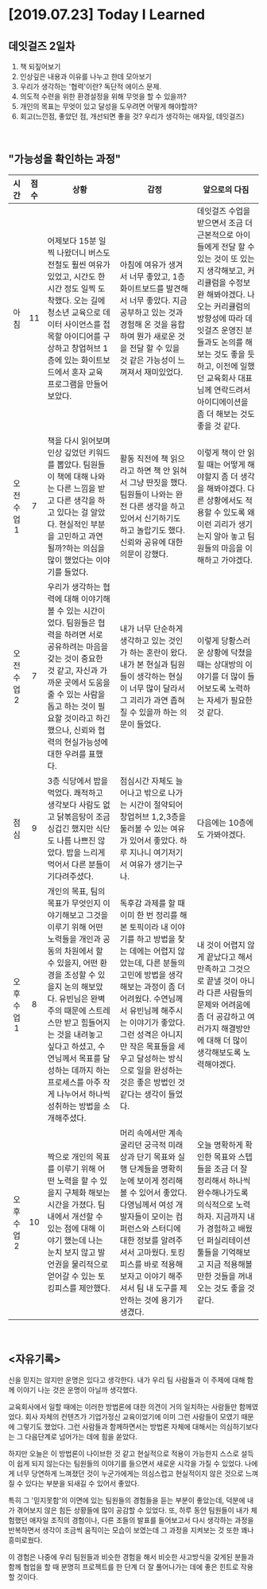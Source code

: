 # [2019.07.23] Today I Learned
## 데잇걸즈 2일차


1. 책 되짚어보기
2. 인상깊은 내용과 이유를 나누고 한데 모아보기
3. 우리가 생각하는 '협력'이란? 독단적 에이스 문제.
4. 의도적 수련을 위한 환경설정을 위해 무엇을 할 수 있을까?
5. 개인의 목표는 무엇이 있고 달성을 도우려면 어떻게 해야할까?
6. 회고(느낀점, 좋았던 점, 개선되면 좋을 것? 우리가 생각하는 애자일, 데잇걸즈)

<br>

## "가능성을 확인하는 과정"

|시간|점수|상황 | 감정 | 앞으로의 다짐|
|:---:|:---:|---|---|---|
|아침|11|어제보다 15분 일찍 나왔더니 버스도 전철도 훨씬 여유가 있었고, 시간도 한시간 정도 일찍 도착했다. 오는 길에 청소년 교육으로 데이터 사이언스를 접목할 아이디어를 구상하고 창업허브 1층에 있는 화이트보드에서 혼자 교육 프로그램을 만들어보았다.|아침에 여유가 생겨서 너무 좋았고, 1층 화이트보드를 발견해서 너무 좋았다. 지금 공부하고 있는 것과 경험해 온 것을 융합하여 뭔가 새로운 것을 전달 할 수 있을 것 같은 가능성이 느껴져서 재미있었다.|데잇걸즈 수업을 받으면서 조금 더 근본적으로 아이들에게 전달 할 수 있는 것이 또 있는지 생각해보고, 커리큘럼을 수정보완 해봐야겠다. 나오는 커리큘럼의 방향성에 따라 데잇걸즈 운영진 분들과도 논의를 해보는 것도 좋을 듯 하고, 이전에 일했던 교육회사 대표님께 연락드려서 아이디에이션을 좀 더 해보는 것도 좋을 것 같다.|
|오전 수업1|7|책을 다시 읽어보며 인상 깊었던 키워드를 뽑았다. 팀원들이 책에 대해 나와는 다른 느낌을 받고 다른 생각을 하고 있다는 걸 알았다. 현실적인 부분을 고민하고 과연 될까?하는 의심을 많이 했었다는 이야기를 들었다.|활동 직전에 책 읽으라고 하면 책 안 읽혀서 그냥 딴짓을 했다. 팀원들이 나와는 완전 다른 생각을 하고 있어서 신기하기도 하고 놀랍기도 했다. 신뢰와 공유에 대한 의문이 강했다.|이렇게 책이 안 읽힐 때는 어떻게 해야할지 좀 더 생각을 해봐야겠다. 다른 상황에서도 적용할 수 있도록 왜 이런 괴리가 생기는지 알아 놓고 팀원들의 마음을 이해하고 가야겠다.|
|오전 수업2|7|우리가 생각하는 협력에 대해 이야기해 볼 수 있는 시간이었다. 팀원들은 협력을 하려면 서로 공유하려는 마음을 갖는 것이 중요한 것 같고, 자신과 가까운 곳에서 도움을 줄 수 있는 사람을 돕고 하는 것이 필요할 것이라고 하긴 했으나, 신뢰와 협력의 현실가능성에 대한 우려를 표했다.|내가 너무 단순하게 생각하고 있는 것인가 하는 혼란이 왔다. 내가 본 현실과 팀원들이 생각하는 현실이 너무 많이 달라서 그 괴리가 과연 좁혀질 수 있을까 하는 의문이 들었다.|이렇게 당황스러운 상황에 닥쳤을 때는 상대방의 이야기를 더 많이 들어보도록 노력하는 자세가 필요한 것 같다.|
|점심|9|3층 식당에서 밥을 먹었다. 쾌적하고 생각보다 사람도 없고 닭볶음탕이 조금 싱겁긴 했지만 식단도 나름 나쁘진 않았다. 밥을 느리게 먹어서 다른 분들이 기다려주셨다.|점심시간 자체도 늘어나고 밖으로 나가는 시간이 절약되어 창업허브 1,2,3층을 둘러볼 수 있는 여유가 있어서 좋았다. 하루 지나니 여기저기서 여유가 생기는구나.|다음에는 10층에도 가봐야겠다.|
|오후 수업 1|8|개인의 목표, 팀의 목표가 무엇인지 이야기해보고 그것을 이루기 위해 어떤 노력들을 개인과 공동의 차원에서 할 수 있을지, 어떤 환경을 조성할 수 있을지 논의 해보았다. 유빈님은 완벽주의 때문에 스트레스만 받고 힘들어지는 것을 내려놓고 싶다고 하셨고, 수연님께서 목표를 달성하는 데까지 하는 프로세스를 아주 작게 나누어서 하나씩 성취하는 방법을 소개해주셨다.|독후감 과제를 할 때 이미 한 번 정리를 해본 토픽이라 내 이야기를 하고 방법을 찾는 데에는 어렵지 않았는데, 다른 분들의 고민에 방법을 생각해보는 과정이 좀 더 어려웠다. 수연님께서 유빈님께 해주시는 이야기가 좋았다. 그런 성격은 아니지만 작은 목표들을 세우고 달성하는 방식으로 일을 완성하는 것은 좋은 방법인 것 같다는 생각이 들었다.|내 것이 어렵지 않게 끝났다고 해서 만족하고 그것으로 끝낼 것이 아니라 다른 사람들의 문제와 어려움에 좀 더 공감하고 여러가지 해결방안에 대해 더 많이 생각해보도록 노력해야겠다.|
|오후 수업 2|10|짝으로 개인의 목표를 이루기 위해 어떤 노력을 할 수 있을지 구체화 해보는 시간을 가졌다. 팀내에서 개선할 수 있는 점에 대해 이야기 했는데 나는 눈치 보지 않고 발언권을 물리적으로 얻어갈 수 있는 토킹피스를 제안했다.|머리 속에서만 계속 굴리던 궁극적 미래상과 단기 목표와 실행 단계들을 명확히 눈에 보이게 정리해볼 수 있어서 좋았다. 다영님께서 여성 개발자들이 모이는 컴퍼런스와 스터디에 대한 정보를 알려주셔서 고마웠다. 토킹피스를 바로 적용해보자고 이야기 해주셔서 팀 내 도구를 제안하는 것에 용기가 생겼다.|오늘 명확하게 확인한 목표와 스텝들을 조금 더 잘 정리해서 하나씩 완수해나가도록 의식적으로 노력하자. 지금까지 내가 경험하고 배웠던 퍼실리테이션 툴들을 기억해보고 지금 적용해볼 만한 것들을 꺼내오는 것도 좋을 것 같다.|

<br>

## <자유기록> 

신을 믿지는 않지만 운명은 있다고 생각한다. 내가 우리 팀 사람들과 이 주제에 대해 함께 이야기 나눈 것은 운명이 아닐까 생각했다.

교육회사에서 일할 때에는 이러한 방법론에 대한 의견이 거의 일치하는 사람들만 함께였었다. 회사 자체의 컨텐츠가 기업가정신 교육이었기에 이미 그런 사람들이 모였기 때문에 그렇기도 했었다. 그런 사람들과 함께하면서는 방법론 자체에 대해서는 의심하기보다는 그 다음단계로 넘어가는 데에 힘을 쏟았다.

하지만 오늘은 이 방법론이 나이브한 것 같고 현실적으로 적용이 가능한지 스스로 설득이 쉽게 되지 않는다는 팀원들의 이야기를 들으면서 새로운 시각을 가질 수 있었다. 나에게 너무 당연하게 느껴졌던 것이 누군가에게는 의심스럽고 현실적이지 않은 것으로 느껴질 수 있다는 부분을 되새길 수 있어서 좋았다.

특히 그 '믿지못함'의 이면에 있는 팀원들의 경험들을 듣는 부분이 좋았는데, 덕분에 내가 겪어보지 않은 힘든 상황들에 많이 공감할 수 있었다. 또, 하루 동안 팀원들이 내가 체험했던 애자일 조직의 경험이나, 다른 조들의 발표를 들어보고서 다시 생각하는 과정을 반복하면서 생각이 조금씩 움직이는 모습이 보였는데 그 과정을 지켜보는 것 또한 꽤나 흥미로웠다.

이 경험은 나중에 우리 팀원들과 비슷한 경험을 해서 비슷한 사고방식을 갖게된 분들과 함께 협업을 할 때 분명히 프로젝트를 한 단계 더 잘 풀어나가는 데에 좋은 힌트로 작용할 것이다.